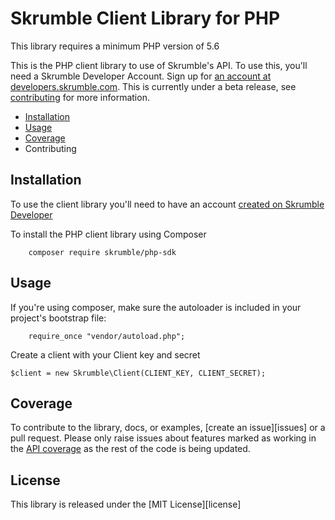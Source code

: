 Skrumble Client Library for PHP
=================================

This library requires a minimum PHP version of 5.6 

This is the PHP client library to use of Skrumble's API. To use this, you'll need a Skrumble Developer Account. Sign up for [an account at developers.skrumble.com](https://developer.skrumble.com). This is currently under a beta release, see [contributing](contributing.md) for more information.

* [Installation](#installation)
* [Usage](#usage)
* [Coverage](#coverage)
* Contributing

Installation
------------

To use the client library you'll need to have an account [created on Skrumble Developer](https://developers.skrumble.com)

To install the PHP client library using Composer

```
    composer require skrumble/php-sdk
```

Usage
-----

If you're using composer, make sure the autoloader is included in your project's bootstrap file: 

```
    require_once "vendor/autoload.php";
```

Create a client with your Client key and secret

```
$client = new Skrumble\Client(CLIENT_KEY, CLIENT_SECRET);
``` 

Coverage
--------

To contribute to the library, docs, or examples, [create an issue][issues] or a pull request. Please only raise issues
about features marked as working in the [API coverage](#coverage) as the rest of the code is being updated.


License
-------

This library is released under the [MIT License][license]